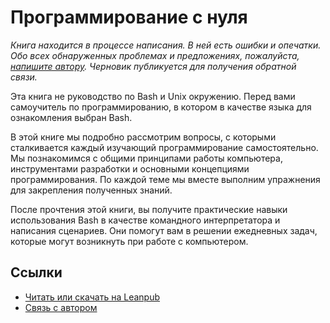 # Программирование с нуля

*Книга находится в процессе написания. В ней есть ошибки и опечатки. Обо всех обнаруженных проблемах и предложениях, пожалуйста, [напишите автору](mailto:petrsum@gmail.com). Черновик публикуется для получения обратной связи.*

Эта книга не руководство по Bash и Unix окружению. Перед вами самоучитель по программированию, в котором в качестве языка для ознакомления выбран Bash.

В этой книге мы подробно рассмотрим вопросы, с которыми сталкивается каждый изучающий программирование самостоятельно. Мы познакомимся с общими принципами работы компьютера, инструментами разработки и основными концепциями программирования. По каждой теме мы вместе выполним упражнения для закрепления полученных знаний.

После прочтения этой книги, вы получите практические навыки использования Bash в качестве командного интерпретатора и написания сценариев. Они помогут вам в решении ежедневных задач, которые могут возникнуть при работе с компьютером.

## Ссылки

* [Читать или скачать на Leanpub](https://leanpub.com/programming-from-scratch)
* [Связь с автором](mailto:petrsum@gmail.com)
